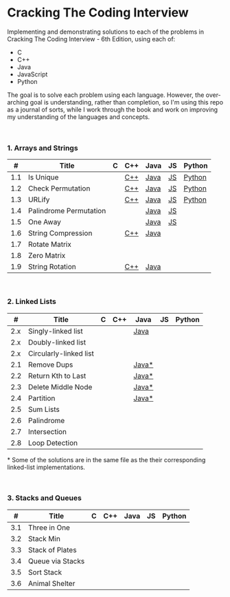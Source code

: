 # Cracking The Coding Interview
Implementing and demonstrating solutions to each of the problems in Cracking The Coding Interview - 6th Edition, using each of:
- C
- C++
- Java
- JavaScript
- Python

The goal is to solve each problem using each language. However, the over-arching goal is understanding, rather than completion, so I'm using this repo as a journal of sorts, while I work through the book and work on improving my understanding of the languages and concepts. 

<br>

### 1. Arrays and Strings

| #  	| Title | C   | C++ | Java  | JS  | Python
|---  |---  |---  |---  |---  |---  |---  
|1.1	|Is Unique	|	  |	[C++](1_arrays_and_strings/1.1/cpp/main.cpp)  |	[Java](1_arrays_and_strings/1.1/java/Main.java)  | [JS](1_arrays_and_strings/1.1/js/main.js)  |  [Python](1_arrays_and_strings/1.1/python/main.py)
|1.2	| Check Permutation	| 	| [C++](1_arrays_and_strings/1.2/cpp/main.cpp)	| [Java](1_arrays_and_strings/1.2/java/Main.java)	| [JS](1_arrays_and_strings/1.2/js/main.js)  |  [Python](1_arrays_and_strings/1.2/python/main.py)
|1.3	|	URLify |	| [C++](1_arrays_and_strings/1.3/cpp/main.cpp)	|	[Java](1_arrays_and_strings/1.3/java/Main.java)  | [JS](1_arrays_and_strings/1.3/js/main.js) |  [Python](1_arrays_and_strings/1.3/python/main.py)
|1.4  | Palindrome Permutation  |   |   | [Java](1_arrays_and_strings/1.4/java/Main.java)  | [JS](1_arrays_and_strings/1.4/js/main.js)  |
|1.5  | One Away  |   |   | [Java](1_arrays_and_strings/1.5/java/Main.java)  | [JS](1_arrays_and_strings/1.5/js/main.js)  |
|1.6	|	String Compression |	| [C++](1_arrays_and_strings/1.6/cpp/main.cpp)	 |	[Java](1_arrays_and_strings/1.6/java/Main.java)  |    |  
|1.7	| Rotate Matrix	|	  |	  |	  |   |  
|1.8	|	Zero Matrix |	  |	  |	  |   |  
|1.9	|	String Rotation |	  |	[C++](1_arrays_and_strings/1.9/cpp/main.cpp)  |	[Java](1_arrays_and_strings/1.9/java/Main.java)  |  |  

<br>

### 2. Linked Lists

| #  	| Title | C   | C++ | Java  | JS  | Python
|---  |---  |---  |---  |---  |---  |---  
|2.x  | Singly-linked list |  |   | [Java](2_linked_lists/java/SinglyLinkedList.java)  |   | 
|2.x  | Doubly-linked list |  |   |   |   | 
|2.x  | Circularly-linked list |   |   |   |   | 
|2.1	|	Remove Dups  |	  |	  | [Java*](2_linked_lists/java/SinglyLinkedList.java)  |   |  
|2.2	| Return Kth to Last  | 	|	  | [Java*](2_linked_lists/java/SinglyLinkedList.java)  |   |
|2.3	| Delete Middle Node	| 	|   | [Java*](2_linked_lists/java/SinglyLinkedList.java)	|   |  
|2.4	|	Partition |	  | 	|	[Java*](2_linked_lists/java/SinglyLinkedList.java)  |   |  
|2.5	|	Sum Lists |	  |   |	  |   |  
|2.6	| Palindrome  |	  |	  |	  |   |  
|2.7	|	Intersection |	  |	  |	  |   |  
|2.8	|	Loop Detection |	  |	  |	  |   |  

\* Some of the solutions are in the same file as the their corresponding linked-list implementations.

<br>

### 3. Stacks and Queues

| #  	| Title | C   | C++ | Java  | JS  | Python
|---  |---  |---  |---  |---  |---  |---  
|3.1	|	Three in One |	  |	  |	  |   |  
|3.2	|	Stack Min |	  |	  |	  |   |  
|3.3	|	Stack of Plates |	  |	  |	  |   |  
|3.4	|	Queue via Stacks |	  |	  |	  |   |  
|3.5	|	Sort Stack |	  |	  |	  |   |  
|3.6	|	Animal Shelter |	  |	  |	  |   |  
